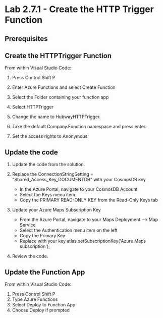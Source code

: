 # Lab 2.7.1 - Create the HTTP Trigger Function

## Prerequisites


## Create the HTTPTrigger Function

From within Visual Studio Code:

1.  Press Control Shift P

2.  Enter Azure Functions and select Create Function
3.  Select the Folder containing your function app
4.  Select HTTPTrigger
5.  Change the name to HubwayHTTPTrigger.
6.  Take the default Company.Function namespace and press enter.
7.  Set the access rights to Anonymous


## Update the code
1.  Update the code from the solution.
2.  Replace the ConnectionStringSetting = "Shared_Access_Key_DOCUMENTDB" with your CosmosDB key
    * In the Azure Portal, navigate to your CosmosDB Account
    * Select the Keys menu item
    * Copy the PRIMARY READ-ONLY KEY from the Read-Only Keys tab
3.  Update your Azure Maps Subscription Key
    * From the Azure Portal, navigate to your Maps Deployment --> Map Service
    * Select the Authentication menu item on the left
    * Copy the Primary Key
    * Replace with your key atlas.setSubscriptionKey('Azure Maps subscription');
 
4.  Review the code.

## Update the Function App

From within Visual Studio Code:

1.  Press Control Shift P
2.  Type Azure Functions
3.  Select Deploy to Function App
4.  Choose Deploy if prompted


